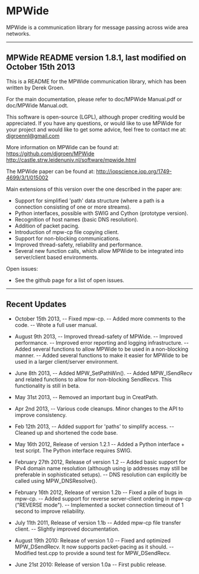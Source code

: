MPWide
=======

MPWide is a communication library for message passing across wide area networks.

------------------
MPWide README
version 1.8.1, last modified on October 15th 2013
------------------

This is a README for the MPWide communication library, which has been written by Derek Groen.

For the main documentation, please refer to doc/MPWide Manual.pdf or doc/MPWide Manual.odt.

This software is open-source (LGPL), although proper crediting would be appreciated. If you have
any questions, or would like to use MPWide for your project and would like to get some advice,
feel free to contact me at:
djgroennl@gmail.com

More information on MPWide can be found at:
  https://github.com/djgroen/MPWide
  http://castle.strw.leidenuniv.nl/software/mpwide.html

The MPWide paper can be found at:
  http://iopscience.iop.org/1749-4699/3/1/015002

Main extensions of this version over the one described in the paper are:
- Support for simplified 'path' data structure (where a path is a connection
  consisting of one or more streams).
- Python interfaces, possible with SWIG and Cython (prototype version).
- Recognition of host names (basic DNS resolution).
- Addition of packet pacing.
- Introduction of mpw-cp file copying client.
- Support for non-blocking communications.
- Improved thread-safety, reliability and performance.
- Several new function calls, which allow MPWide to be integrated into server/client 
  based environments.

Open issues:
- See the github page for a list of open issues.

------------------
Recent Updates
------------------

* October 15th 2013,
-- Fixed mpw-cp.
-- Added more comments to the code.
-- Wrote a full user manual.

* August 9th 2013,
-- Improved thread-safety of MPWide.
-- Improved performance.
-- Improved error reporting and logging infrastructure.
-- Added several functions to allow MPWide to be used in a non-blocking manner.
-- Added several functions to make it easier for MPWide to be used in a larger client/server environment.

* June 8th 2013,
-- Added MPW_SetPathWin().
-- Added MPW_ISendRecv and related functions to allow for non-blocking SendRecvs. 
   This functionality is still in beta.

* May 31st 2013,
-- Removed an important bug in CreatPath.

* Apr 2nd 2013,
-- Various code cleanups. Minor changes to the API to improve consistency.

* Feb 12th 2013,
-- Added support for 'paths' to simplify access.
-- Cleaned up and shortened the code base.

* May 16th 2012, Release of version 1.2.1
-- Added a Python interface + test script. The Python interface requires SWIG.

* February 27th 2012, Release of version 1.2
-- Added basic support for IPv4 domain name resolution (although using ip addresses
   may still be preferable in sophisticated setups).
-- DNS resolution can explicitly be called using MPW_DNSResolve().

* February 16th 2012, Release of version 1.2b
-- Fixed a pile of bugs in mpw-cp.
-- Added support for reverse server-client ordering in mpw-cp ("REVERSE mode").
-- Implemented a socket connection timeout of 1 second to improve reliability.

* July 11th 2011, Release of version 1.1b
-- Added mpw-cp file transfer client.
-- Slightly improved documentation.

* August 19th 2010: Release of version 1.0
-- Fixed and optimized MPW_DSendRecv. It now supports packet-pacing as it should.
-- Modified test.cpp to provide a sound test for MPW_DSendRecv.

* June 21st 2010: Release of version 1.0a
-- First public release.

